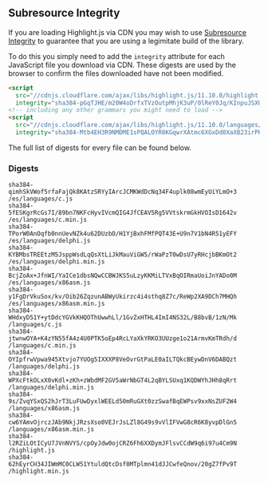 ## Subresource Integrity

If you are loading Highlight.js via CDN you may wish to use [Subresource Integrity](https://developer.mozilla.org/en-US/docs/Web/Security/Subresource_Integrity) to guarantee that you are using a legimitate build of the library.

To do this you simply need to add the `integrity` attribute for each JavaScript file you download via CDN. These digests are used by the browser to confirm the files downloaded have not been modified.

```html
<script
  src="//cdnjs.cloudflare.com/ajax/libs/highlight.js/11.10.0/highlight.min.js"
  integrity="sha384-pGqTJHE/m20W4oDrfxTVzOutpMhjK3uP/0lReY0Jq/KInpuJSXUnk4WAYbciCLqT"></script>
<!-- including any other grammars you might need to load -->
<script
  src="//cdnjs.cloudflare.com/ajax/libs/highlight.js/11.10.0/languages/go.min.js"
  integrity="sha384-Mtb4EH3R9NMDME1sPQALOYR8KGqwrXAtmc6XGxDd0XaXB23irPKsuET0JjZt5utI"></script>
```

The full list of digests for every file can be found below.

### Digests

```
sha384-qimhSkVWof5rfaFajQk8KAtzSRYyIArcJCMKWdDcNq34F4uplk08wmEyUiYLmO+3 /es/languages/c.js
sha384-5fESKgrRcGs7I/89bn7NKFcHyvIVcmQIG4JfCEAV5Rg5VVtskrmGkHVOIsD1642v /es/languages/c.min.js
sha384-TPorW0AnOqfb0nnUevNZk4u62DUzbO/H1YjBxhFMfPQT43E+U9n7V1bN4R51yEFY /es/languages/delphi.js
sha384-KYBMbsTREEtzM5JsppWsdLqQsXtLiJkMauViGW5/rWaPzT0wDsU7yRHcjbBKmOt2 /es/languages/delphi.min.js
sha384-BcjZoAx+JfnWI/YaICe1dbsNQwCCBWJKS5uLzyKKMiLTVxBqOIRmaUoiJnYADo0M /es/languages/x86asm.js
sha384-y1FgDrVkuSox/kv/Oib26ZqzunABWyUkirzc4i4sthq8Z7c/ReWp2XA9DCh7MHQh /es/languages/x86asm.min.js
sha384-WHdxyD51Y+ytDdcYGVkKHQOThUwwhLl/1GvZxHTHL4ImI4NS32L/B8bvB/1zN/Mk /languages/c.js
sha384-jtwnwOYA+K4zYN55fA4z4U0PTK5oEp4RcLYaXkYRKO3UUzge1o21ArmvKmTRdh/d /languages/c.min.js
sha384-OYIpfrwVpwa945Xtvjo7YUOg5IXXXP8VeOvrGtPaLE0aILTQkcBEywDnV6DABQzt /languages/delphi.js
sha384-WPXcFtkOLxX0vKdl+zKh+zWbdMF2GV5aWrNbGT4L2qBYLSUxq1KQDWYhJHh8qRrt /languages/delphi.min.js
sha384-9s/ZvqYSxQS2hJrT3LuFUwDyxlWEELd50mRuGXt0zzSwafBqEWPsv9xxNsZUF2W4 /languages/x86asm.js
sha384-cw6YAmvOjrczJAb9NkjJRzsXso0VEJrJsLZl8G49s9vVlIFVwG8cR6K8yvpDlGn5 /languages/x86asm.min.js
sha384-l2RZiLOtICyU7JVnNVYS/cpOyJdw0ojCRZ6Fh6XXDymJFlsvCCdW9q6i97u4Cm9N /highlight.js
sha384-62hEyrCH34JIWmMC0CLW51YtuldQtcDsf0MTplmn41dJJCwfeQnov/20gZ7fPv9T /highlight.min.js
```


